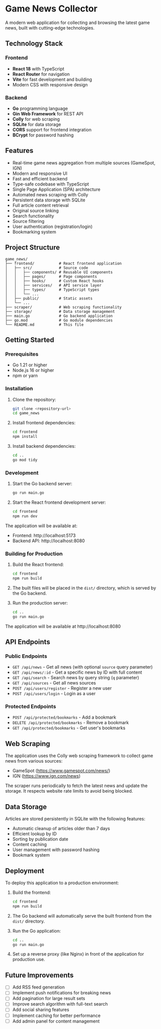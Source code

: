 # Game News Collector

A modern web application for collecting and browsing the latest game news, built with cutting-edge technologies.

## Technology Stack

### Frontend
- **React 18** with TypeScript
- **React Router** for navigation
- **Vite** for fast development and building
- Modern CSS with responsive design

### Backend
- **Go** programming language
- **Gin Web Framework** for REST API
- **Colly** for web scraping
- **SQLite** for data storage
- **CORS** support for frontend integration
- **BCrypt** for password hashing

## Features

- Real-time game news aggregation from multiple sources (GameSpot, IGN)
- Modern and responsive UI
- Fast and efficient backend
- Type-safe codebase with TypeScript
- Single Page Application (SPA) architecture
- Automated news scraping with Colly
- Persistent data storage with SQLite
- Full article content retrieval
- Original source linking
- Search functionality
- Source filtering
- User authentication (registration/login)
- Bookmarking system

## Project Structure

```
game_news/
├── frontend/           # React frontend application
│   ├── src/            # Source code
│   │   ├── components/ # Reusable UI components
│   │   ├── pages/      # Page components
│   │   ├── hooks/      # Custom React hooks
│   │   ├── services/   # API service layer
│   │   ├── types/      # TypeScript types
│   │   └── ...
│   ├── public/         # Static assets
│   └── ...
├── scraper/            # Web scraping functionality
├── storage/            # Data storage management
├── main.go             # Go backend application
├── go.mod              # Go module dependencies
└── README.md           # This file
```

## Getting Started

### Prerequisites

- Go 1.21 or higher
- Node.js 16 or higher
- npm or yarn

### Installation

1. Clone the repository:
   ```bash
   git clone <repository-url>
   cd game_news
   ```

2. Install frontend dependencies:
   ```bash
   cd frontend
   npm install
   ```

3. Install backend dependencies:
   ```bash
   cd ..
   go mod tidy
   ```

### Development

1. Start the Go backend server:
   ```bash
   go run main.go
   ```

2. Start the React frontend development server:
   ```bash
   cd frontend
   npm run dev
   ```

The application will be available at:
- Frontend: http://localhost:5173
- Backend API: http://localhost:8080

### Building for Production

1. Build the React frontend:
   ```bash
   cd frontend
   npm run build
   ```

2. The built files will be placed in the `dist/` directory, which is served by the Go backend.

3. Run the production server:
   ```bash
   cd ..
   go run main.go
   ```

The application will be available at http://localhost:8080

## API Endpoints

### Public Endpoints
- `GET /api/news` - Get all news (with optional `source` query parameter)
- `GET /api/news/:id` - Get a specific news by ID with full content
- `GET /api/search` - Search news by query string (`q` parameter)
- `GET /api/sources` - Get all news sources
- `POST /api/users/register` - Register a new user
- `POST /api/users/login` - Login as a user

### Protected Endpoints
- `POST /api/protected/bookmarks` - Add a bookmark
- `DELETE /api/protected/bookmarks` - Remove a bookmark
- `GET /api/protected/bookmarks` - Get user's bookmarks

## Web Scraping

The application uses the Colly web scraping framework to collect game news from various sources:
- GameSpot (https://www.gamespot.com/news/)
- IGN (https://www.ign.com/news)

The scraper runs periodically to fetch the latest news and update the storage. It respects website rate limits to avoid being blocked.

## Data Storage

Articles are stored persistently in SQLite with the following features:
- Automatic cleanup of articles older than 7 days
- Efficient lookup by ID
- Sorting by publication date
- Content caching
- User management with password hashing
- Bookmark system

## Deployment

To deploy this application to a production environment:

1. Build the frontend:
   ```bash
   cd frontend
   npm run build
   ```

2. The Go backend will automatically serve the built frontend from the `dist/` directory.

3. Run the Go application:
   ```bash
   cd ..
   go run main.go
   ```

4. Set up a reverse proxy (like Nginx) in front of the application for production use.

## Future Improvements

- [ ] Add RSS feed generation
- [ ] Implement push notifications for breaking news
- [ ] Add pagination for large result sets
- [ ] Improve search algorithm with full-text search
- [ ] Add social sharing features
- [ ] Implement caching for better performance
- [ ] Add admin panel for content management